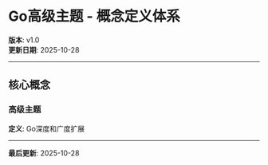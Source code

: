 # Go高级主题 - 概念定义体系

**版本**: v1.0  
**更新日期**: 2025-10-28

---

## 核心概念

### 高级主题

**定义**: Go深度和广度扩展

---

**最后更新**: 2025-10-28

